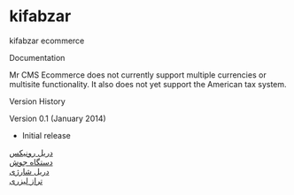 # kifabzar
kifabzar ecommerce

Documentation

Mr CMS Ecommerce does not currently support multiple currencies or multisite functionality. It also does not yet support the American tax system.

Version History

Version 0.1 (January 2014)

* Initial release

<a href='https://www.kifabzar.com'>دریل رونیکس</a>
<br/>
<a href='https://www.kifabzar.com'>دستگاه جوش</a>
<br/>
<a href='https://www.kifabzar.com'>دریل شارژی</a>
<br/>
<a href='https://www.kifabzar.com'>تراز لیزری</a>
